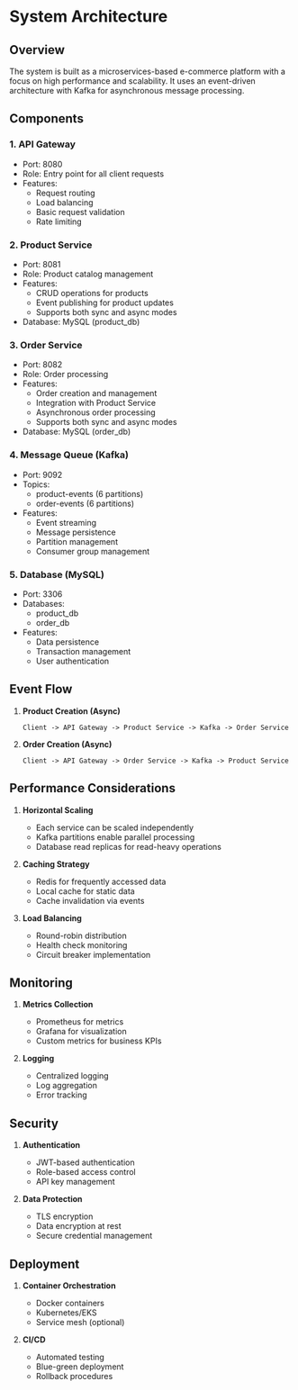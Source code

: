 # System Architecture

## Overview

The system is built as a microservices-based e-commerce platform with a focus on high performance and scalability. It uses an event-driven architecture with Kafka for asynchronous message processing.

## Components

### 1. API Gateway
- Port: 8080
- Role: Entry point for all client requests
- Features:
  - Request routing
  - Load balancing
  - Basic request validation
  - Rate limiting

### 2. Product Service
- Port: 8081
- Role: Product catalog management
- Features:
  - CRUD operations for products
  - Event publishing for product updates
  - Supports both sync and async modes
- Database: MySQL (product_db)

### 3. Order Service
- Port: 8082
- Role: Order processing
- Features:
  - Order creation and management
  - Integration with Product Service
  - Asynchronous order processing
  - Supports both sync and async modes
- Database: MySQL (order_db)

### 4. Message Queue (Kafka)
- Port: 9092
- Topics:
  - product-events (6 partitions)
  - order-events (6 partitions)
- Features:
  - Event streaming
  - Message persistence
  - Partition management
  - Consumer group management

### 5. Database (MySQL)
- Port: 3306
- Databases:
  - product_db
  - order_db
- Features:
  - Data persistence
  - Transaction management
  - User authentication

## Event Flow

1. **Product Creation (Async)**
   ```
   Client -> API Gateway -> Product Service -> Kafka -> Order Service
   ```

2. **Order Creation (Async)**
   ```
   Client -> API Gateway -> Order Service -> Kafka -> Product Service
   ```

## Performance Considerations

1. **Horizontal Scaling**
   - Each service can be scaled independently
   - Kafka partitions enable parallel processing
   - Database read replicas for read-heavy operations

2. **Caching Strategy**
   - Redis for frequently accessed data
   - Local cache for static data
   - Cache invalidation via events

3. **Load Balancing**
   - Round-robin distribution
   - Health check monitoring
   - Circuit breaker implementation

## Monitoring

1. **Metrics Collection**
   - Prometheus for metrics
   - Grafana for visualization
   - Custom metrics for business KPIs

2. **Logging**
   - Centralized logging
   - Log aggregation
   - Error tracking

## Security

1. **Authentication**
   - JWT-based authentication
   - Role-based access control
   - API key management

2. **Data Protection**
   - TLS encryption
   - Data encryption at rest
   - Secure credential management

## Deployment

1. **Container Orchestration**
   - Docker containers
   - Kubernetes/EKS
   - Service mesh (optional)

2. **CI/CD**
   - Automated testing
   - Blue-green deployment
   - Rollback procedures 